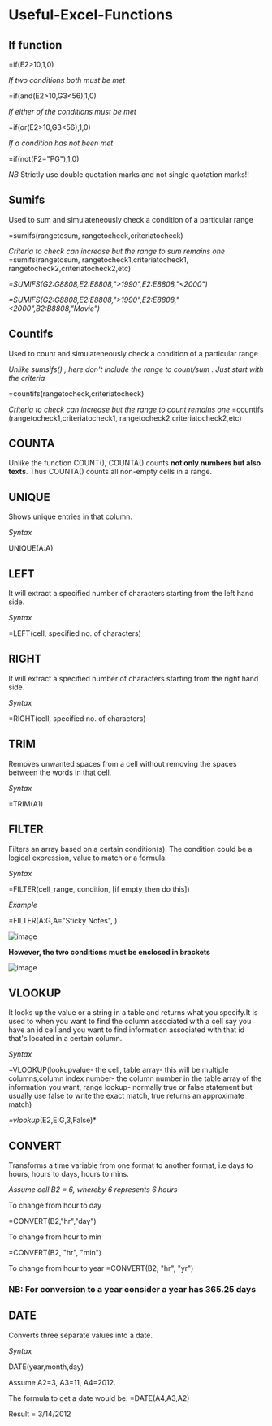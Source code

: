 # Useful-Excel-Functions

## If function 

=if(E2>10,1,0)

*If two conditions both must be met*

=if(and(E2>10,G3<56),1,0)

*If either of the conditions must be met*

=if(or(E2>10,G3<56),1,0)

*If a condition has not been met*

=if(not(F2="PG"),1,0) 

*NB*
Strictly use double quotation marks and not single quotation marks!!

## Sumifs
Used to sum and simulateneously check a condition of a particular range

=sumifs(rangetosum, rangetocheck,criteriatocheck)

*Criteria to check can increase but the range to sum remains one*
=sumifs(rangetosum, rangetocheck1,criteriatocheck1, rangetocheck2,criteriatocheck2,etc)

*=SUMIFS(G2:G8808,E2:E8808,">1990",E2:E8808,"<2000")*

*=SUMIFS(G2:G8808,E2:E8808,">1990",E2:E8808,"<2000",B2:B8808,"Movie")*

## Countifs
Used to count and simulateneously check a condition of a particular range

*Unlike sumsifs() , here don't include the range to count/sum . Just start with the criteria*

=countifs(rangetocheck,criteriatocheck)

*Criteria to check can increase but the range to count remains one*
=countifs (rangetocheck1,criteriatocheck1, rangetocheck2,criteriatocheck2,etc)

## COUNTA
Unlike the function COUNT(), COUNTA() counts **not only numbers but also texts**. Thus COUNTA() counts all non-empty cells in a range.   

## UNIQUE
Shows unique entries in that column.

*Syntax*

UNIQUE(A:A)

## LEFT
It will extract a specified number of characters starting from the left hand side.

*Syntax*

=LEFT(cell, specified no. of characters)
## RIGHT
It will extract a specified number of characters starting from the right hand side.

*Syntax*

=RIGHT(cell, specified no. of characters)


## TRIM
Removes unwanted spaces from a cell without removing the spaces between the words in that cell.

*Syntax*

=TRIM(A1)

## FILTER

Filters an array based on a certain condition(s). The condition could be a logical expression, value to match or a formula. 

*Syntax*

=FILTER(cell_range, condition, [if empty_then do this])

*Example*

=FILTER(A:G,A="Sticky Notes", )

![image](https://github.com/Glen-Ochieng/Excel-for-Data-Analysis./assets/155974295/1383c0bc-0a0d-4dbe-bbe9-4e895f9e0f38)

**However, the two conditions must be enclosed in brackets**

![image](https://github.com/Glen-Ochieng/Excel-for-Data-Analysis./assets/155974295/04235123-e0bf-499a-b0bd-691addd550e3)


## VLOOKUP
It looks up the value or a string in a table and returns what you specify.It is used to when you want to find the column associated with a cell say you have an id cell and you want to find information associated with that id that's located in a certain column. 

*Syntax*

=VLOOKUP(lookupvalue- the cell, table array- this will be multiple columns,column index number- the column number in the table array of the information you want, range lookup- normally true or false statement but usually use false to write the exact match, true returns an approximate match)

*=vlookup*(E2,E:G,3,False)*
 
## CONVERT
Transforms a time variable from one format to another format, i.e days to hours, hours to days, hours to mins.

*Assume cell B2 = 6, whereby 6 represents 6 hours* 

To change from hour to day 

=CONVERT(B2,"hr","day")

To change from hour to min

=CONVERT(B2, "hr", "min")

To change from hour to year
=CONVERT(B2, "hr", "yr")

### NB: For conversion to a year consider a year has 365.25 days


## DATE
Converts three separate values into a date.

*Syntax*

DATE(year,month,day)

Assume A2=3, A3=11, A4=2012.

The formula to get a date would be:
=DATE(A4,A3,A2)

Result = 3/14/2012
